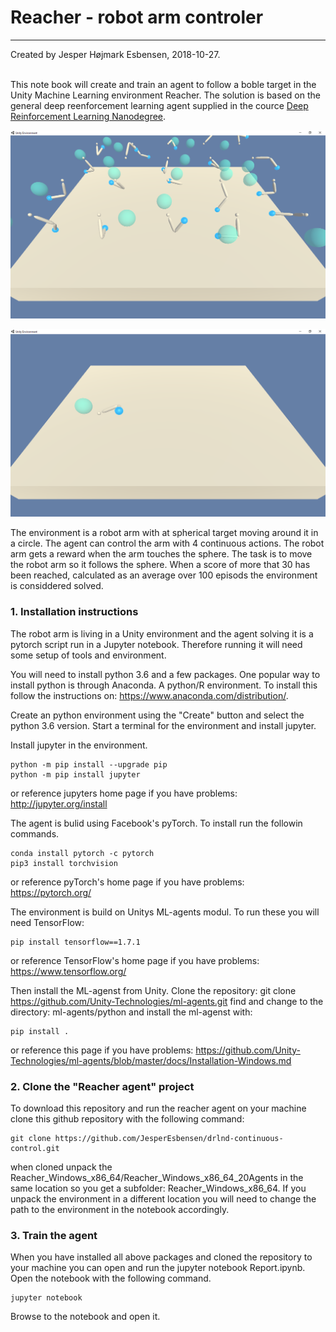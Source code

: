 # Reacher - robot arm controler

---
Created by Jesper Højmark Esbensen, 2018-10-27.<br>
<br>

This note book will create and train an agent to follow a boble target in the Unity Machine Learning environment Reacher. The solution is based on the general deep reenforcement learning agent supplied in the cource [Deep Reinforcement Learning Nanodegree](https://www.udacity.com/course/deep-reinforcement-learning-nanodegree--nd893).

![Reacher Environment with 20 agents](https://github.com/JesperEsbensen/drlnd-continuous-control/blob/master/Reacher20.png)

![Reacher Environment with one agent](https://github.com/JesperEsbensen/drlnd-continuous-control/blob/master/Reacher.png)


The environment is a robot arm with at spherical target moving around it in a circle. The agent can control the arm with 4 continuous actions. The robot arm gets a reward when the arm touches the sphere. The task is to move the robot arm so it follows the sphere. When a score of more that 30 has been reached, calculated as an average over 100 episods the environment is considdered solved.<br>


### 1. Installation instructions

The robot arm is living in a Unity environment and the agent solving it is a pytorch script run in a Jupyter notebook. Therefore running it will need some setup of tools and environment.

You will need to install python 3.6 and a few packages. One popular way to install python is through Anaconda. A python/R environment. To install this follow the instructions on: https://www.anaconda.com/distribution/.

Create an python environment using the "Create" button and select the python 3.6 version. Start a terminal for the environment and install jupyter.

Install jupyter in the environment. 

    python -m pip install --upgrade pip
    python -m pip install jupyter
   
or reference jupyters home page if you have problems: http://jupyter.org/install

The agent is bulid using Facebook's pyTorch. To install run the followin commands.

    conda install pytorch -c pytorch 
    pip3 install torchvision
    
or reference pyTorch's home page if you have problems: https://pytorch.org/

The environment is build on Unitys ML-agents modul. To run these you will need TensorFlow:

    pip install tensorflow==1.7.1

or reference TensorFlow's home page if you have problems: https://www.tensorflow.org/

Then install the ML-agenst from Unity.
Clone the repository: git clone https://github.com/Unity-Technologies/ml-agents.git
find and change to the directory: ml-agents/python and install the ml-agenst with:

    pip install .

or reference this page if you have problems: https://github.com/Unity-Technologies/ml-agents/blob/master/docs/Installation-Windows.md


### 2. Clone the "Reacher agent" project

To download this repository and run the reacher agent on your machine clone this github repository with the following command:

    git clone https://github.com/JesperEsbensen/drlnd-continuous-control.git

when cloned unpack the Reacher_Windows_x86_64/Reacher_Windows_x86_64_20Agents in the same location so you get a subfolder: Reacher_Windows_x86_64. If you unpack the environment in a different location you will need to change the path to the environment in the notebook accordingly.

### 3. Train the agent

When you have installed all above packages and cloned the repository to your machine you can open and run the jupyter notebook Report.ipynb. Open the notebook with the following command.

    jupyter notebook
    
Browse to the notebook and open it.


